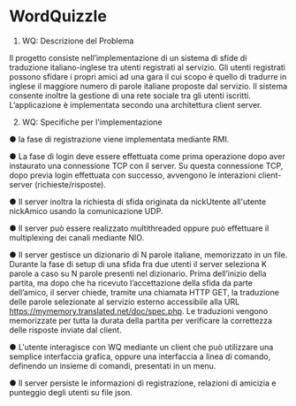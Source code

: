 # WordQuizzle
1.	WQ: Descrizione del Problema

Il progetto consiste nell’implementazione di un sistema di sfide di traduzione italiano-inglese tra utenti registrati al 		servizio. Gli utenti registrati possono sfidare i propri amici ad una gara il cui scopo è quello di tradurre in inglese il maggiore numero di parole italiane proposte dal servizio. Il sistema consente inoltre la gestione di una rete sociale tra gli utenti iscritti. L’applicazione è implementata secondo una architettura client server.

2.	WQ: Specifiche per l'implementazione

●	la fase di registrazione viene implementata mediante RMI.

●	La fase di login deve essere effettuata come prima operazione dopo aver instaurato una connessione TCP con il server. Su questa connessione TCP, dopo previa login effettuata con successo, avvengono le interazioni client- server (richieste/risposte).

●	Il server inoltra la richiesta di sfida originata da nickUtente all'utente nickAmico usando la comunicazione UDP.

●	Il server può essere realizzato multithreaded oppure può effettuare il multiplexing dei canali mediante NIO.

●	Il server gestisce un dizionario di N parole italiane, memorizzato in un file. Durante la fase di setup di una sfida fra due utenti il server seleziona K parole a caso su N parole presenti nel dizionario. Prima dell’inizio della partita, ma dopo che ha ricevuto l’accettazione della sfida da parte dell’amico, il server chiede, tramite una chiamata HTTP GET, la traduzione delle parole selezionate al servizio esterno accessibile alla URL https://mymemory.translated.net/doc/spec.php. Le traduzioni  vengono memorizzate per tutta la durata della partita per verificare la correttezza delle risposte inviate dal client.

●	L'utente interagisce con WQ mediante un client che può utilizzare una semplice interfaccia grafica, oppure una interfaccia a linea di comando, definendo un insieme di comandi, presentati in un menu.

●	Il server persiste le informazioni di registrazione, relazioni di amicizia e punteggio degli utenti su file json.
